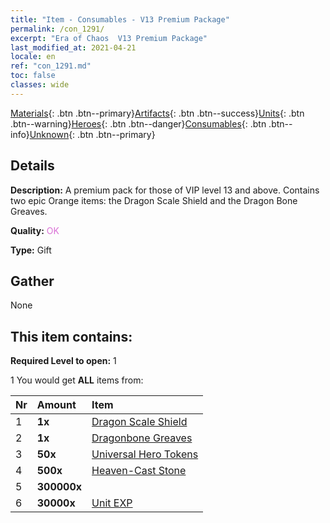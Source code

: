 ```yaml
---
title: "Item - Consumables - V13 Premium Package"
permalink: /con_1291/
excerpt: "Era of Chaos  V13 Premium Package"
last_modified_at: 2021-04-21
locale: en
ref: "con_1291.md"
toc: false
classes: wide
---
```

 [Materials](/Items/){: .btn .btn--primary}[Artifacts](/Items/Artifacts/){: .btn .btn--success}[Units](/Items/Units/){: .btn .btn--warning}[Heroes](/Items/Heroes/){: .btn .btn--danger}[Consumables](/Items/Consumables/){: .btn .btn--info}[Unknown](/Items/Unknown/){: .btn .btn--primary}

## Details
 **Description:** A premium pack for those of VIP level 13 and above. Contains two epic Orange items: the Dragon Scale Shield and the Dragon Bone Greaves.

 **Quality:** <span style="color: #DA70D6">OK</span>

 **Type:** Gift

## Gather

  None

## This item contains:

 **Required Level to open:** 1

 1 You would get **ALL** items  from:

  | Nr | Amount |     Item    |
  |:---|:-------|:------------|
  | 1 |  **1x** | [Dragon Scale Shield](/Items/art_144/) |  | 
  | 2 |  **1x** | [Dragonbone Greaves](/Items/art_145/) |  | 
  | 3 |  **50x** | [Universal Hero Tokens](/Items/her_358/) |  | 
  | 4 |  **500x** | [Heaven-Cast Stone](/Items/art_188/) |  | 
  | 5 |  **300000x** | <i class="fas fa-coins"/> |  | 
  | 6 |  **30000x** | [Unit EXP](/Items/con_902/) |  | 
